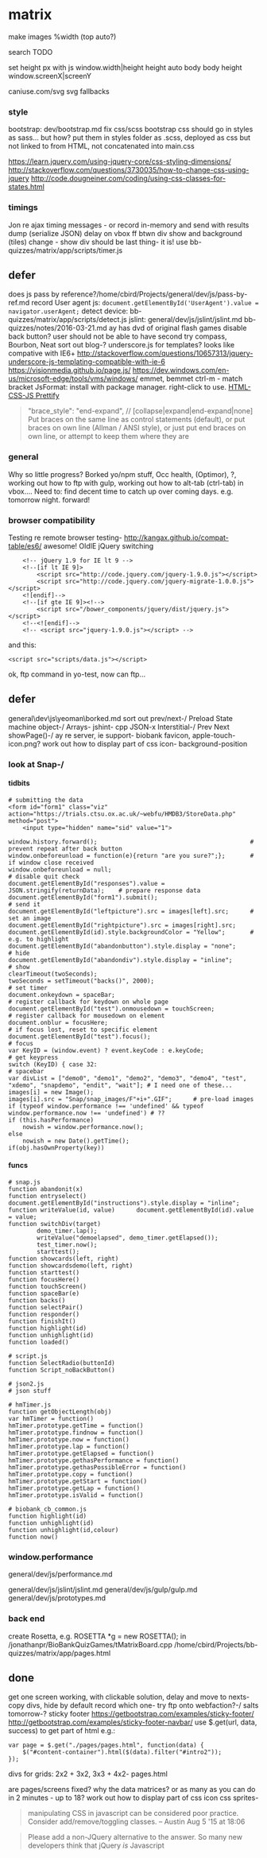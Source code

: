 # matrix

make images %width (top auto?)

search TODO

set height px with js
window.width|height
height auto body
body height
window.screenX|screenY

caniuse.com/svg
svg fallbacks


### style

bootstrap: dev/bootstrap.md
fix css/scss
bootstrap css should go in styles as sass... but how?
put them in styles folder as .scss, deployed as css but not linked to from HTML, not concatenated into main.css

https://learn.jquery.com/using-jquery-core/css-styling-dimensions/
http://stackoverflow.com/questions/3730035/how-to-change-css-using-jquery
http://code.dougneiner.com/coding/using-css-classes-for-states.html

### timings

Jon re
ajax timing messages - or record in-memory and send with results dump (serialize JSON)
delay on vbox ff btwn div show and background (tiles) change - show div should be last thing- it is!
use bb-quizzes/matrix/app/scripts/timer.js

## defer

does js pass by reference?/home/cbird/Projects/general/dev/js/pass-by-ref.md
record User agent js: `document.getElementById('UserAgent').value = navigator.userAgent;`
detect device: bb-quizzes/matrix/app/scripts/detect.js
jslint: general/dev/js/jslint/jslint.md
bb-quizzes/notes/2016-03-21.md
ay has dvd of original flash games
disable back button? user should not be able to have second try
compass, Bourbon, Neat
sort out blog-?
underscore.js for templates? looks like compative with IE6+
http://stackoverflow.com/questions/10657313/jquery-underscore-js-templating-compatible-with-ie-6
https://visionmedia.github.io/page.js/
https://dev.windows.com/en-us/microsoft-edge/tools/vms/windows/
emmet, bemmet
ctrl-m - match bracket
JsFormat: install with package manager. right-click to use.
[HTML-CSS-JS Prettify](https://packagecontrol.io/packages/HTML-CSS-JS%20Prettify)

>"brace_style": "end-expand", // [collapse|expand|end-expand|none] Put braces on the same line as control statements (default), or put braces on own line (Allman / ANSI style), or just put end braces on own line, or attempt to keep them where they are

### general

Why so little progress? Borked yo/npm stuff, Occ health, (Optimor), ?, working out how to ftp with gulp, working out how to alt-tab (ctrl-tab) in vbox....
Need to: find decent time to catch up over coming days. e.g. tomorrow night. forward!

### browser compatibility

Testing re remote browser testing-
http://kangax.github.io/compat-table/es6/ awesome!
OldIE jQuery switching

        <!-- jQuery 1.9 for IE lt 9 -->
        <!--[if lt IE 9]>
            <script src="http://code.jquery.com/jquery-1.9.0.js"></script>
            <script src="http://code.jquery.com/jquery-migrate-1.0.0.js"></script>
        <![endif]-->
        <!--[if gte IE 9]><!-->
            <script src="/bower_components/jquery/dist/jquery.js"></script>
        <!--<![endif]-->    
        <!-- <script src="jquery-1.9.0.js"></script> -->

and this:

    <script src="scripts/data.js"></script>

ok, ftp command in yo-test, now can ftp...

## defer

general\dev\js\yeoman\borked.md
sort out prev/next-/
Preload
State machine object-/
Arrays-
jshint-
cpp JSON-x
Interstitial-/
Prev Next showPage()-/
ay re server, ie support-
biobank favicon, apple-touch-icon.png?
work out how to display part of css icon- background-position

### look at Snap-/

#### tidbits

    # submitting the data
    <form id="form1" class="viz" action="https://trials.ctsu.ox.ac.uk/~webfu/HMDB3/StoreData.php" method="post">
        <input type="hidden" name="sid" value="1">

    window.history.forward();                                           # prevent repeat after back button
    window.onbeforeunload = function(e){return "are you sure?";};       # if window close received
    window.onbeforeunload = null;                                               # disable quit check
    document.getElementById("responses").value = JSON.stringify(returnData);    # prepare response data
    document.getElementById("form1").submit();                                  # send it
    document.getElementById("leftpicture").src = images[left].src;      # set an image
    document.getElementById("rightpicture").src = images[right].src;
    document.getElementById(id).style.backgroundColor = "Yellow";       # e.g. to highlight
    document.getElementById("abandonbutton").style.display = "none";            # hide
    document.getElementById("abandondiv").style.display = "inline";             # show
    clearTimeout(twoSeconds);
    twoSeconds = setTimeout("backs()", 2000);                                   # set timer
    document.onkeydown = spaceBar;                                              # register callback for keydown on whole page
    document.getElementById("test").onmousedown = touchScreen;                  # register callback for mousedown on element
    document.onblur = focusHere;                                                # if focus lost, reset to specific element
    document.getElementById("test").focus();                                    # focus
    var KeyID = (window.event) ? event.keyCode : e.keyCode;                     # get keypress
    switch (KeyID) { case 32:                                                   # spacebar
    var divList = ["demo0", "demo1", "demo2", "demo3", "demo4", "test", "xdemo", "snapdemo", "endit", "wait"]; # I need one of these...
    images[i] = new Image();
    images[i].src = "Snap/snap_images/F"+i+".GIF";      # pre-load images
    if (typeof window.performance !== 'undefined' && typeof window.performance.now !== 'undefined') # ??
    if (this.hasPerformance)
        nowish = window.performance.now();
    else
        nowish = new Date().getTime();
    if(obj.hasOwnProperty(key))

#### funcs

    # snap.js
    function abandonit(x)
    function entryselect()              document.getElementById("instructions").style.display = "inline";
    function writeValue(id, value)      document.getElementById(id).value = value;
    function switchDiv(target) 
            demo_timer.lap();
            writeValue("demoelapsed", demo_timer.getElapsed());
            test_timer.now();
            starttest();
    function showcards(left, right) 
    function showcardsdemo(left, right) 
    function starttest() 
    function focusHere() 
    function touchScreen() 
    function spaceBar(e) 
    function backs() 
    function selectPair() 
    function responder()
    function finishIt() 
    function highlight(id)
    function unhighlight(id)
    function loaded() 

    # script.js
    function SelectRadio(buttonId) 
    function Script_noBackButton()

    # json2.js
    # json stuff

    # hmTimer.js
    function getObjectLength(obj)
    var hmTimer = function()
    hmTimer.prototype.getTime = function()
    hmTimer.prototype.findnow = function()
    hmTimer.prototype.now = function()
    hmTimer.prototype.lap = function()
    hmTimer.prototype.getElapsed = function()
    hmTimer.prototype.gethasPerformance = function()
    hmTimer.prototype.gethasPossibleError = function()
    hmTimer.prototype.copy = function()
    hmTimer.prototype.getStart = function()
    hmTimer.prototype.getLap = function()
    hmTimer.prototype.isValid = function()

    # biobank_cb_common.js
    function highlight(id)
    function unhighlight(id)
    function unhighlight(id,colour)
    function now()


### window.performance

general/dev/js/performance.md

general/dev/js/jslint/jslint.md
general/dev/js/gulp/gulp.md
general/dev/js/prototypes.md


### back end

create Rosetta, e.g. ROSETTA *g = new ROSETTA(); in /jonathanpr/BioBankQuizGames/tMatrixBoard.cpp
/home/cbird/Projects/bb-quizzes/matrix/app/pages.html

## done

get one screen working, with clickable solution, delay and move to nexts-
copy divs, hide by default
record which one-
try ftp onto webfaction?-/
salts tomorrow-?
sticky footer https://getbootstrap.com/examples/sticky-footer/
http://getbootstrap.com/examples/sticky-footer-navbar/
use $.get(url, data, success) to get part of html e.g.:

    var page = $.get("./pages/pages.html", function(data) {
        $("#content-container").html($(data).filter("#intro2"));
    });

divs for grids: 2x2 + 3x2,  3x3 + 4x2- pages.html

are pages/screens fixed? why the data matrices?
or as many as you can do in 2 minutes - up to 18?
work out how to display part of css icon
css sprites-

>manipulating CSS in javascript can be considered poor practice. Consider add/remove/toggling classes. – Austin Aug 5 '15 at 18:06

>Please add a non-JQuery alternative to the answer. So many new developers think that jQuery *is* Javascript

